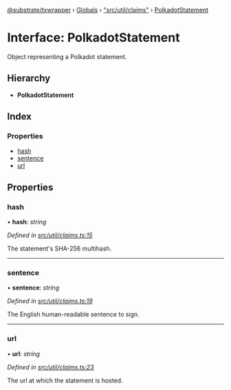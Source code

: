 [@substrate/txwrapper](../README.md) › [Globals](../globals.md) › ["src/util/claims"](../modules/_src_util_claims_.md) › [PolkadotStatement](_src_util_claims_.polkadotstatement.md)

# Interface: PolkadotStatement

Object representing a Polkadot statement.

## Hierarchy

* **PolkadotStatement**

## Index

### Properties

* [hash](_src_util_claims_.polkadotstatement.md#hash)
* [sentence](_src_util_claims_.polkadotstatement.md#sentence)
* [url](_src_util_claims_.polkadotstatement.md#url)

## Properties

###  hash

• **hash**: *string*

*Defined in [src/util/claims.ts:15](https://github.com/paritytech/txwrapper/blob/ef571f4/src/util/claims.ts#L15)*

The statement's SHA-256 multihash.

___

###  sentence

• **sentence**: *string*

*Defined in [src/util/claims.ts:19](https://github.com/paritytech/txwrapper/blob/ef571f4/src/util/claims.ts#L19)*

The English human-readable sentence to sign.

___

###  url

• **url**: *string*

*Defined in [src/util/claims.ts:23](https://github.com/paritytech/txwrapper/blob/ef571f4/src/util/claims.ts#L23)*

The url at which the statement is hosted.
